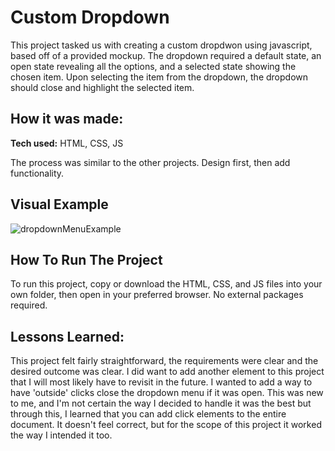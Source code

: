 # Custom Dropdown
This project tasked us with creating a custom dropdwon using javascript, based off of a provided mockup. The dropdown required a default state, an open state 
revealing all the options, and a selected state showing the chosen item. Upon selecting the item from the dropdown, the dropdown should close and highlight
the selected item.


## How it was made:

**Tech used:** HTML, CSS, JS

The process was similar to the other projects. Design first, then add functionality.

## Visual Example

![dropdownMenuExample](https://github.com/user-attachments/assets/3031a603-2f11-459a-b44c-9de54546d366)

## How To Run The Project

To run this project, copy or download the HTML, CSS, and JS files into your own folder, then open in your preferred browser. No external packages required.

## Lessons Learned:

This project felt fairly straightforward, the requirements were clear and the desired outcome was clear. I did want to add another element to this project that
I will most likely have to revisit in the future. I wanted to add a way to have 'outside' clicks close the dropdown menu if it was open. This was new to me, and
I'm not certain the way I decided to handle it was the best but through this, I learned that you can add click elements to the entire document. It doesn't feel
correct, but for the scope of this project it worked the way I intended it too.

